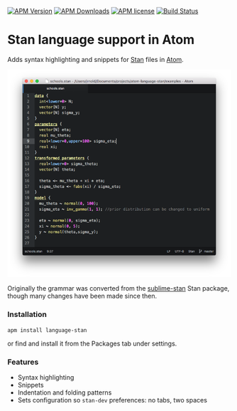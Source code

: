 [![APM Version](https://img.shields.io/apm/v/language-stan.svg)](https://atom.io/packages/language-stan)
[![APM Downloads](https://img.shields.io/apm/dm/language-stan.svg)](https://atom.io/packages/language-stan)
[![APM license](https://img.shields.io/apm/l/language-stan.svg)](https://atom.io/packages/language-stan)
[![Build Status](https://travis-ci.org/jrnold/atom-language-stan.svg?branch=master)](https://travis-ci.org/jrnold/atom-language-stan)

# Stan language support in Atom

Adds syntax highlighting and snippets for [Stan](http://mc-stan.org/) files in [Atom](https://atom.io/).

![Example Stan file with syntax highlighting](https://github.com/jrnold/atom-language-stan/blob/master/screenshot.png?raw=true)

Originally the grammar was converted from the [sublime-stan](https://github.com/dougalsutherland/sublime-stan) Stan package,
though many changes have been made since then.

### Installation

```
apm install language-stan
```
or find and install it from the Packages tab under settings.

### Features

* Syntax highlighting
* Snippets
* Indentation and folding patterns
* Sets configuration so `stan-dev` preferences: no tabs, two spaces
